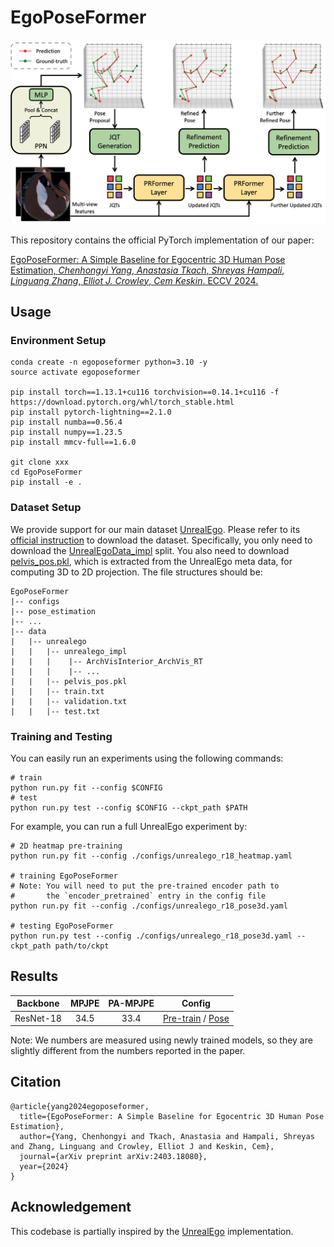 # EgoPoseFormer
<p align="center">
<img src="assets/network.png" style="width:960px;"/>
</p>

This repository contains the official PyTorch implementation of our paper:

[EgoPoseFormer: A Simple Baseline for Egocentric 3D Human Pose Estimation, *Chenhongyi Yang*, *Anastasia Tkach*, *Shreyas Hampali*, *Linguang Zhang*, *Elliot J. Crowley*, *Cem Keskin*. ECCV 2024.](https://arxiv.org/pdf/2403.18080)


## Usage

### Environment Setup
```shell
conda create -n egoposeformer python=3.10 -y
source activate egoposeformer

pip install torch==1.13.1+cu116 torchvision==0.14.1+cu116 -f https://download.pytorch.org/whl/torch_stable.html
pip install pytorch-lightning==2.1.0 
pip install numba==0.56.4
pip install numpy==1.23.5
pip install mmcv-full==1.6.0

git clone xxx
cd EgoPoseFormer
pip install -e .
```

### Dataset Setup
We provide support for our main dataset [UnrealEgo](https://github.com/hiroyasuakada/UnrealEgo). Please refer to its [official instruction](https://4dqv.mpi-inf.mpg.de/UnrealEgo/) to download the dataset. Specifically, you only need to download the [UnrealEgoData_impl](https://drive.google.com/drive/folders/12SIG2yxQpRVwgY5ZPo-8AAn5L8n84XMc) split. You also need to download [pelvis_pos.pkl](https://drive.google.com/file/d/11ADVL-DxWYGnLy0V9ogBT1RGkqe4CRCn/view?usp=sharing), which is extracted from the UnrealEgo meta data, for computing 3D to 2D projection.  The file structures should be:
```
EgoPoseFormer
|-- configs
|-- pose_estimation
|-- ...
|-- data
|   |-- unrealego
|   |   |-- unrealego_impl
|   |   |    |-- ArchVisInterior_ArchVis_RT
|   |   |    |-- ...
|   |   |-- pelvis_pos.pkl
|   |   |-- train.txt
|   |   |-- validation.txt
|   |   |-- test.txt  
```

### Training and Testing
You can easily run an experiments using the following commands:
```shell
# train
python run.py fit --config $CONFIG
# test
python run.py test --config $CONFIG --ckpt_path $PATH
```
For example, you can run a full UnrealEgo experiment by:
```shell
# 2D heatmap pre-training
python run.py fit --config ./configs/unrealego_r18_heatmap.yaml

# training EgoPoseFormer
# Note: You will need to put the pre-trained encoder path to 
#       the `encoder_pretrained` entry in the config file
python run.py fit --config ./configs/unrealego_r18_pose3d.yaml

# testing EgoPoseFormer
python run.py test --config ./configs/unrealego_r18_pose3d.yaml --ckpt_path path/to/ckpt
```

## Results
| Backbone  | MPJPE | PA-MPJPE |                                                                                         Config                                                                                          |
|:---------:|:-----:|:--------:|:---------------------------------------------------------------------------------------------------------------------------------------------------------------------------------------:|
| ResNet-18 | 34.5  |   33.4   | [Pre-train](https://github.com/ChenhongyiYang/egoposeformer/blob/main/configs/unrealego_r18_heatmap.yaml) /  [Pose](https://github.com/ChenhongyiYang/egoposeformer/blob/main/configs/unrealego_r18_pose3d.yaml) |
Note: We numbers are measured using newly trained models, so they are slightly different from the numbers reported in the paper.

## Citation

```
@article{yang2024egoposeformer,
  title={EgoPoseFormer: A Simple Baseline for Egocentric 3D Human Pose Estimation},
  author={Yang, Chenhongyi and Tkach, Anastasia and Hampali, Shreyas and Zhang, Linguang and Crowley, Elliot J and Keskin, Cem},
  journal={arXiv preprint arXiv:2403.18080},
  year={2024}
}
```

## Acknowledgement
This codebase is partially inspired by the [UnrealEgo](https://github.com/hiroyasuakada/UnrealEgo) implementation. 